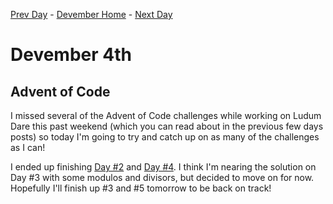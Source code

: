 [Prev Day](../3/README.md) - [Devember Home](../README.md) - [Next Day](../5/README.md)

# Devember 4th

## Advent of Code
I missed several of the Advent of Code challenges while working on Ludum Dare this past weekend (which you can read about in the previous few days posts) so today I'm going to try and catch up on as many of the challenges as I can! 

I ended up finishing [Day #2](./checksum.py) and [Day #4](./passphrase.js). I think I'm nearing the solution on Day #3 with some modulos and divisors, but decided to move on for now. Hopefully I'll finish up #3 and #5 tomorrow to be back on track!